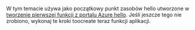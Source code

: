 W tym temacie używa jako początkowy punkt zasobów hello utworzone w [tworzenie pierwszej funkcji z portalu Azure hello](../articles/azure-functions/functions-create-first-azure-function.md). Jeśli jeszcze tego nie zrobiono, wykonaj te kroki toocreate teraz funkcji aplikacji.
